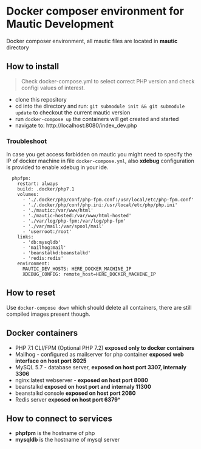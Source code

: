# Docker composer environment for Mautic Development

Docker composer environment, all mautic files are located in **mautic** directory

## How to install

 > Check docker-compose.yml to select correct PHP version and check configi values of interest.

 * clone this repository
 * cd into the directory and run: ```git submodule init && git submodule update``` to checkout the current mautic version
 * run ```docker-compose up``` the containers will get created and started
 * navigate to: http://localhost:8080/index_dev.php

### Troubleshoot

In case you get access forbidden on mautic you might need to specify the IP of docker machine in file ```docker-compose.yml```, also **xdebug** configuration is provided to enable xdebug in your ide.

```
  phpfpm:
    restart: always
    build: .docker/php7.1
    volumes:
      - './.docker/php/conf/php-fpm.conf:/usr/local/etc/php-fpm.conf'
      - './.docker/php/conf/php.ini:/usr/local/etc/php/php.ini'
      - './mautic:/var/www/html'
      - './mautic-hosted:/var/www/html-hosted'
      - './var/log/php-fpm:/var/log/php-fpm'
      - './var/mail:/var/spool/mail'
      - 'userroot:/root'
    links:
      - 'db:mysqldb'
      - 'mailhog:mail'
      - 'beanstalkd:beanstalkd'
      - 'redis:redis'
    environment:
      MAUTIC_DEV_HOSTS: HERE_DOCKER_MACHINE_IP
      XDEBUG_CONFIG: remote_host=HERE_DOCKER_MACHINE_IP
```

## How to reset

Use ```docker-compose down``` which should delete all containers, there are still compiled images present though.

## Docker containers

* PHP 7.1 CLI/FPM (Optional PHP 7.2) **exposed only to docker containers**
* Mailhog - configured as mailserver for php container **exposed web interface on host port 8025**
* MySQL 5.7 - database server, **exposed on host port 3307, internaly 3306**
* nginx:latest webserver - **exposed on host port 8080**
* beanstalkd **exposed on host port and internaly 11300**
* beanstalkd console **exposed on host port 2080**
* Redis server **exposed on host port 6379***

## How to connect to services

 * **phpfpm** is the hostname of php
 * **mysqldb** is the hostname of mysql server
 
 
